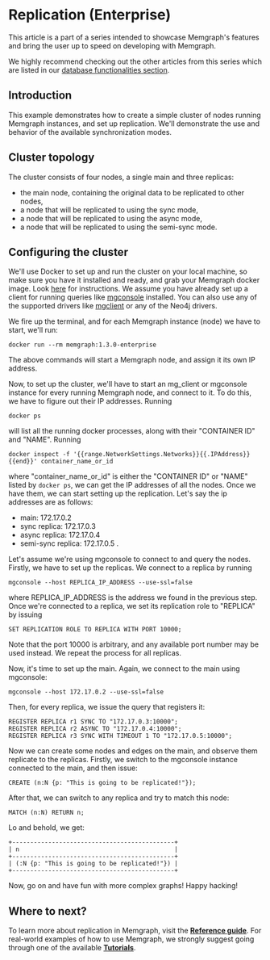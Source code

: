 # Replication \(Enterprise\)

This article is a part of a series intended to showcase Memgraph's features and bring the user up to speed on developing with Memgraph.

We highly recommend checking out the other articles from this series which are listed in our [database functionalities section](./).

## Introduction

This example demonstrates how to create a simple cluster of nodes running Memgraph instances, and set up replication. We'll demonstrate the use and behavior of the available synchronization modes.

## Cluster topology

The cluster consists of four nodes, a single main and three replicas:

* the main node, containing the original data to be replicated to other nodes,
* a node that will be replicated to using the sync mode,
* a node that will be replicated to using the async mode,
* a node that will be replicated to using the semi-sync mode.

## Configuring the cluster

We'll use Docker to set up and run the cluster on your local machine, so make sure you have it installed and ready, and grab your Memgraph docker image. Look [here](../getting-started/installation/docker-installation.md) for instructions. We assume you have already set up a client for running queries like [mgconsole](https://github.com/memgraph/mgconsole) installed. You can also use any of the supported drivers like [mgclient](https://github.com/memgraph/mgclient) or any of the Neo4j drivers.

We fire up the terminal, and for each Memgraph instance \(node\) we have to start, we'll run:

```text
docker run --rm memgraph:1.3.0-enterprise
```

The above commands will start a Memgraph node, and assign it its own IP address.

Now, to set up the cluster, we'll have to start an mg\_client or mgconsole instance for every running Memgraph node, and connect to it. To do this, we have to figure out their IP addresses. Running

```text
docker ps
```

will list all the running docker processes, along with their "CONTAINER ID" and "NAME". Running

```text
docker inspect -f '{{range.NetworkSettings.Networks}}{{.IPAddress}}{{end}}' container_name_or_id
```

where "container\_name\_or\_id" is either the "CONTAINER ID" or "NAME" listed by `docker ps`, we can get the IP addresses of all the nodes. Once we have them, we can start setting up the replication. Let's say the ip addresses are as follows:

* main:                      172.17.0.2
* sync replica:              172.17.0.3
* async replica:             172.17.0.4
* semi-sync replica:         172.17.0.5 .

Let's assume we're using mgconsole to connect to and query the nodes. Firstly, we have to set up the replicas. We connect to a replica by running

```text
mgconsole --host REPLICA_IP_ADDRESS --use-ssl=false
```

where REPLICA\_IP\_ADDRESS is the address we found in the previous step. Once we're connected to a replica, we set its replication role to "REPLICA" by issuing

```text
SET REPLICATION ROLE TO REPLICA WITH PORT 10000;
```

Note that the port 10000 is arbitrary, and any available port number may be used instead. We repeat the process for all replicas.

Now, it's time to set up the main. Again, we connect to the main using mgconsole:

```text
mgconsole --host 172.17.0.2 --use-ssl=false
```

Then, for every replica, we issue the query that registers it:

```text
REGISTER REPLICA r1 SYNC TO "172.17.0.3:10000";
REGISTER REPLICA r2 ASYNC TO "172.17.0.4:10000";
REGISTER REPLICA r3 SYNC WITH TIMEOUT 1 TO "172.17.0.5:10000";
```

Now we can create some nodes and edges on the main, and observe them replicate to the replicas. Firstly, we switch to the mgconsole instance connected to the main, and then issue:

```text
CREATE (n:N {p: "This is going to be replicated!"});
```

After that, we can switch to any replica and try to match this node:

```text
MATCH (n:N) RETURN n;
```

Lo and behold, we get:

```text
+---------------------------------------------+
| n                                           |
+---------------------------------------------+
| (:N {p: "This is going to be replicated!"}) |
+---------------------------------------------+
```

Now, go on and have fun with more complex graphs! Happy hacking!

## Where to next?

To learn more about replication in Memgraph, visit the [**Reference guide**](../reference-guide/replication.md). For real-world examples of how to use Memgraph, we strongly suggest going through one of the available [**Tutorials**](../tutorials/).

